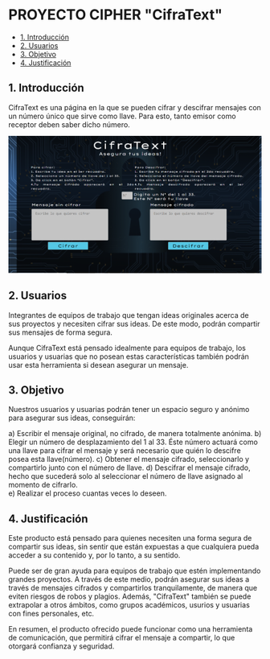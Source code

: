 

# PROYECTO CIPHER "CifraText"

* [1. Introducción ](#1-Introducción)
* [2. Usuarios ](#2-Usuarios)
*  [3. Objetivo ](#3-Objetivo)
*  [4. Justificación ](#4-Justificación)

## 1. Introducción

CifraText es una página en la que se pueden cifrar y descifrar mensajes con un número único que sirve como llave.
Para esto, tanto emisor como receptor deben saber dicho número. 

![cifratext](https://github.com/Danipaz1/SCL016-cipher/blob/master/src/cifraText.png)

## 2. Usuarios

Integrantes de equipos de trabajo que tengan ideas originales acerca de sus proyectos
y necesiten cifrar sus ideas. De este modo, podrán compartir sus mensajes de forma 
segura.

Aunque CifraText está pensado idealmente para equipos de trabajo, los usuarios y usuarias
que no posean estas características también podrán usar esta herramienta si desean asegurar
un mensaje. 

## 3. Objetivo

Nuestros usuarios y usuarias podrán tener un espacio seguro y anónimo para asegurar
sus ideas, conseguirán:

a) Escribir el mensaje original, no cifrado, de manera totalmente anónima. 
b) Elegir un número de desplazamiento del 1 al 33. Éste número actuará 
   como una llave para cifrar el mensaje y será necesario que quién lo 
   descifre posea esta llave(número).
c) Obtener el mensaje cifrado, seleccionarlo y compartirlo junto con el número
   de llave.
d) Descifrar el mensaje cifrado, hecho que sucederá solo al seleccionar el número 
   de llave asignado al momento de cifrarlo.  
e) Realizar el proceso cuantas veces lo deseen. 

## 4. Justificación

Este producto está pensado para quienes necesiten una forma segura de compartir
sus ideas, sin sentir que están expuestas a que cualquiera pueda acceder a su contenido
y, por lo tanto, a su sentido. 

Puede ser de gran ayuda para equipos de trabajo que estén implementando grandes proyectos. 
A través de este medio, podrán asegurar sus ideas a través de mensajes cifrados y 
compartirlos tranquilamente, de manera que eviten riesgos de robos y plagios. Además, 
"CifraText" también se puede extrapolar a otros ámbitos, como grupos académicos, usurios y
usuarias con fines personales, etc. 

En resumen, el producto ofrecido puede funcionar como una herramienta de comunicación, que permitirá 
cifrar el mensaje a compartir, lo que otorgará confianza y seguridad. 
